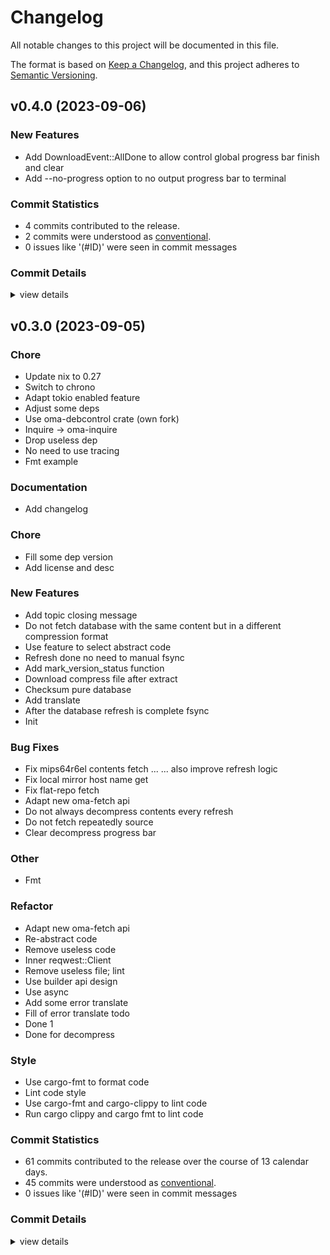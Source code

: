 # Changelog

All notable changes to this project will be documented in this file.

The format is based on [Keep a Changelog](https://keepachangelog.com/en/1.0.0/),
and this project adheres to [Semantic Versioning](https://semver.org/spec/v2.0.0.html).

## v0.4.0 (2023-09-06)

### New Features

 - <csr-id-a0750502605cabb6d7385f1cbc96edf639324cb5/> Add DownloadEvent::AllDone to allow control global progress bar finish and clear
 - <csr-id-13018326745688027422575eb5a364a050c4c691/> Add --no-progress option to no output progress bar to terminal

### Commit Statistics

<csr-read-only-do-not-edit/>

 - 4 commits contributed to the release.
 - 2 commits were understood as [conventional](https://www.conventionalcommits.org).
 - 0 issues like '(#ID)' were seen in commit messages

### Commit Details

<csr-read-only-do-not-edit/>

<details><summary>view details</summary>

 * **Uncategorized**
    - Release oma-topics v0.1.2, oma-refresh v0.4.0 ([`14edf42`](https://github.com/AOSC-Dev/oma/commit/14edf42022306405c9e4583b3445d3fd573a100e))
    - Release oma-fetch v0.3.0, safety bump 2 crates ([`0959dfb`](https://github.com/AOSC-Dev/oma/commit/0959dfb5414f46c96d7b7aa39c485bdc1d3862de))
    - Add DownloadEvent::AllDone to allow control global progress bar finish and clear ([`a075050`](https://github.com/AOSC-Dev/oma/commit/a0750502605cabb6d7385f1cbc96edf639324cb5))
    - Add --no-progress option to no output progress bar to terminal ([`1301832`](https://github.com/AOSC-Dev/oma/commit/13018326745688027422575eb5a364a050c4c691))
</details>

## v0.3.0 (2023-09-05)

<csr-id-11fd26ec2732fe5be0137601fe3388a1f9aaf014/>
<csr-id-adffcfbc7c19c8e559ba45f991cb4af55f1c8224/>
<csr-id-57003169329e01d60172d3531e7f3817bacf46da/>
<csr-id-922fb8aa093a6050c4fdc848f2e5fab369db6095/>
<csr-id-0f2613cb0419e58d10a6bf453d4e4417b02f6e4a/>
<csr-id-57fcaa531bc827a8661cf2a4f0f8a50c39289277/>
<csr-id-0e14c25a9f5ad34da79df93cd3e686e81323f320/>
<csr-id-0ca5be73a7ddb70e3a07b63ef21f2f873e420832/>
<csr-id-f875de43cb615ab3f620e5e1c6989b3f07c651be/>
<csr-id-9bb6e19a703bc76515a7fa70c19aaafef38c7d7b/>
<csr-id-1943b764ee60248d6c02f820e50cdc1e5d73716b/>
<csr-id-21864b9135312ce096ccfed57dc240fffd28fda1/>
<csr-id-2768dc5e3070661cc797121575c25ba88819d8a9/>
<csr-id-1a3d60e8665faf452a217a478bf0b1c7ce3e445b/>
<csr-id-336b02cd7f1e950d028724c11d2318bed0495ddc/>
<csr-id-b097de9165dc0f1a8d970b750c84d6f5fc8ead81/>
<csr-id-5622e3699691081f0de4466379c14bc539e69c11/>
<csr-id-20818083ca01c6209cd28d5279637d7e21422192/>
<csr-id-a3c910b6cf9ef432f2b93e38adb61fd6b021d819/>
<csr-id-88efbe1e674c3a3030144ad3b0690d1e2095cdaf/>
<csr-id-1e637a4c0b535d095c8f35229a8ce910c3a163a6/>
<csr-id-0e32ceead5727a79c2841c5d137fd32a8cd88753/>
<csr-id-65fa216e325fe96f964a31c47d500e3197c9a269/>
<csr-id-20ee30139b0da28db1d422d4605cbe3582a71e15/>
<csr-id-9de51fa2cf2993c10acfd05d3cda133e6140ac44/>
<csr-id-b8b68685187bf1740c91372b9aa73bb777e3d134/>
<csr-id-86d65eb054576ec4e2fea52d3722beb7dc8c0c32/>

### Chore

 - <csr-id-11fd26ec2732fe5be0137601fe3388a1f9aaf014/> Update nix to 0.27
 - <csr-id-adffcfbc7c19c8e559ba45f991cb4af55f1c8224/> Switch to chrono
 - <csr-id-57003169329e01d60172d3531e7f3817bacf46da/> Adapt tokio enabled feature
 - <csr-id-922fb8aa093a6050c4fdc848f2e5fab369db6095/> Adjust some deps
 - <csr-id-0f2613cb0419e58d10a6bf453d4e4417b02f6e4a/> Use oma-debcontrol crate (own fork)
 - <csr-id-57fcaa531bc827a8661cf2a4f0f8a50c39289277/> Inquire -> oma-inquire
 - <csr-id-0e14c25a9f5ad34da79df93cd3e686e81323f320/> Drop useless dep
 - <csr-id-0ca5be73a7ddb70e3a07b63ef21f2f873e420832/> No need to use tracing
 - <csr-id-f875de43cb615ab3f620e5e1c6989b3f07c651be/> Fmt example

### Documentation

 - <csr-id-54bc679fe098faceea2ed461f5da6178b34330f0/> Add changelog

### Chore

 - <csr-id-b8b68685187bf1740c91372b9aa73bb777e3d134/> Fill some dep version
 - <csr-id-86d65eb054576ec4e2fea52d3722beb7dc8c0c32/> Add license and desc

### New Features

 - <csr-id-9665cd4b3e50ca8fbe18c388bd3c75f6c4b81b2e/> Add topic closing message
 - <csr-id-94687df792f92c1b717c81ff31b8e803aa5fb125/> Do not fetch database with the same content but in a different compression format
 - <csr-id-69a17fe9bbc77374992e617a62db681bb7a1bca6/> Use feature to select abstract code
 - <csr-id-870fcaeeafdf83a4e2e54d07f81a59e38c05ec9b/> Refresh done no need to manual fsync
 - <csr-id-578b5e39890ec6a53b378c56201b0e179107f451/> Add mark_version_status function
 - <csr-id-67c9c44809f1ae091913d851fc2e8b18163eb037/> Download compress file after extract
 - <csr-id-df69c9714ffb218ba8963d39ef63bd5cedecf015/> Checksum pure database
 - <csr-id-bf04133b4335ac1de687634a393bf5f2685d9e5f/> Add translate
 - <csr-id-3ee53e62af52f374b32cbbf86e60a591547ca17a/> After the database refresh is complete fsync
 - <csr-id-5cedd38dc69b89403b8f13aa8b68a6360481991b/> Init

### Bug Fixes

 - <csr-id-7a41dbe55da4336620a5b3ea0606f2144bff0c50/> Fix mips64r6el contents fetch ...
   ... also improve refresh logic
 - <csr-id-66d3fd158891d2c061a3133b39bd179077c10d72/> Fix local mirror host name get
 - <csr-id-f4b96b0e5e5f944e74528b857402bb8e5de36030/> Fix flat-repo fetch
 - <csr-id-6ff39b47d20f24e194187e1c0a35f3f4f615d410/> Adapt new oma-fetch api
 - <csr-id-f86961d4ad183a69974186c7a9a8fd59d4e63d84/> Do not always decompress contents every refresh
 - <csr-id-5732aeab8067c66265b1f0c9893fc216a2a1c0a3/> Do not fetch repeatedly source
 - <csr-id-2f40bc8d2709ffc8d1cfec391ef5eab6a42c1dd5/> Clear decompress progress bar

### Other

 - <csr-id-9bb6e19a703bc76515a7fa70c19aaafef38c7d7b/> Fmt

### Refactor

 - <csr-id-1943b764ee60248d6c02f820e50cdc1e5d73716b/> Adapt new oma-fetch api
 - <csr-id-21864b9135312ce096ccfed57dc240fffd28fda1/> Re-abstract code
 - <csr-id-2768dc5e3070661cc797121575c25ba88819d8a9/> Remove useless code
 - <csr-id-1a3d60e8665faf452a217a478bf0b1c7ce3e445b/> Inner reqwest::Client
 - <csr-id-336b02cd7f1e950d028724c11d2318bed0495ddc/> Remove useless file; lint
 - <csr-id-b097de9165dc0f1a8d970b750c84d6f5fc8ead81/> Use builder api design
 - <csr-id-5622e3699691081f0de4466379c14bc539e69c11/> Use async
 - <csr-id-20818083ca01c6209cd28d5279637d7e21422192/> Add some error translate
 - <csr-id-a3c910b6cf9ef432f2b93e38adb61fd6b021d819/> Fill of error translate todo
 - <csr-id-88efbe1e674c3a3030144ad3b0690d1e2095cdaf/> Done 1
 - <csr-id-1e637a4c0b535d095c8f35229a8ce910c3a163a6/> Done for decompress

### Style

 - <csr-id-0e32ceead5727a79c2841c5d137fd32a8cd88753/> Use cargo-fmt to format code
 - <csr-id-65fa216e325fe96f964a31c47d500e3197c9a269/> Lint code style
 - <csr-id-20ee30139b0da28db1d422d4605cbe3582a71e15/> Use cargo-fmt and cargo-clippy to lint code
 - <csr-id-9de51fa2cf2993c10acfd05d3cda133e6140ac44/> Run cargo clippy and cargo fmt to lint code

### Commit Statistics

<csr-read-only-do-not-edit/>

 - 61 commits contributed to the release over the course of 13 calendar days.
 - 45 commits were understood as [conventional](https://www.conventionalcommits.org).
 - 0 issues like '(#ID)' were seen in commit messages

### Commit Details

<csr-read-only-do-not-edit/>

<details><summary>view details</summary>

 * **Uncategorized**
    - Fill some dep version ([`b8b6868`](https://github.com/AOSC-Dev/oma/commit/b8b68685187bf1740c91372b9aa73bb777e3d134))
    - Add license and desc ([`86d65eb`](https://github.com/AOSC-Dev/oma/commit/86d65eb054576ec4e2fea52d3722beb7dc8c0c32))
    - Add changelog ([`54bc679`](https://github.com/AOSC-Dev/oma/commit/54bc679fe098faceea2ed461f5da6178b34330f0))
    - Release oma-console v0.1.2, oma-topics v0.1.1, oma-refresh v0.3.0 ([`5f4e6d8`](https://github.com/AOSC-Dev/oma/commit/5f4e6d8262f42724c8f796fc0b6c560a39d3fd5f))
    - Add topic closing message ([`9665cd4`](https://github.com/AOSC-Dev/oma/commit/9665cd4b3e50ca8fbe18c388bd3c75f6c4b81b2e))
    - Release oma-fetch v0.2.0, safety bump 2 crates ([`3d643f9`](https://github.com/AOSC-Dev/oma/commit/3d643f98588d93c60a094808b794624e78d464b7))
    - Adapt new oma-fetch api ([`1943b76`](https://github.com/AOSC-Dev/oma/commit/1943b764ee60248d6c02f820e50cdc1e5d73716b))
    - Bump oma-utils v0.1.5 ([`f671881`](https://github.com/AOSC-Dev/oma/commit/f67188176dfaa546bcfec4512c00509a60c86f98))
    - Fix mips64r6el contents fetch ... ([`7a41dbe`](https://github.com/AOSC-Dev/oma/commit/7a41dbe55da4336620a5b3ea0606f2144bff0c50))
    - Use cargo-fmt to format code ([`0e32cee`](https://github.com/AOSC-Dev/oma/commit/0e32ceead5727a79c2841c5d137fd32a8cd88753))
    - Lint code style ([`65fa216`](https://github.com/AOSC-Dev/oma/commit/65fa216e325fe96f964a31c47d500e3197c9a269))
    - Do not fetch database with the same content but in a different compression format ([`94687df`](https://github.com/AOSC-Dev/oma/commit/94687df792f92c1b717c81ff31b8e803aa5fb125))
    - Update nix to 0.27 ([`11fd26e`](https://github.com/AOSC-Dev/oma/commit/11fd26ec2732fe5be0137601fe3388a1f9aaf014))
    - Use cargo-fmt and cargo-clippy to lint code ([`20ee301`](https://github.com/AOSC-Dev/oma/commit/20ee30139b0da28db1d422d4605cbe3582a71e15))
    - Feat(oma-refresh: improve date parse error handle ([`ac889c4`](https://github.com/AOSC-Dev/oma/commit/ac889c4e4e5b0f71b5e5b439f68bc3bffcc5ebd4))
    - Switch to chrono ([`adffcfb`](https://github.com/AOSC-Dev/oma/commit/adffcfbc7c19c8e559ba45f991cb4af55f1c8224))
    - Adapt tokio enabled feature ([`5700316`](https://github.com/AOSC-Dev/oma/commit/57003169329e01d60172d3531e7f3817bacf46da))
    - Adjust some deps ([`922fb8a`](https://github.com/AOSC-Dev/oma/commit/922fb8aa093a6050c4fdc848f2e5fab369db6095))
    - Bump oma-console v0.1.1, oma-fetch v0.1.2, oma-utils v0.1.4, oma-pm v0.2.1 ([`64f5d1b`](https://github.com/AOSC-Dev/oma/commit/64f5d1bf4f93b7b3b1f5a00134e232409458e5e3))
    - Fix local mirror host name get ([`66d3fd1`](https://github.com/AOSC-Dev/oma/commit/66d3fd158891d2c061a3133b39bd179077c10d72))
    - Bump oma-utils v0.1.3 ([`206806f`](https://github.com/AOSC-Dev/oma/commit/206806f036ed7f127955c14499c742c7864848f9))
    - Bump oma-utils v0.1.2 ([`27954dc`](https://github.com/AOSC-Dev/oma/commit/27954dc8346d57431f4d4f4cbf695841027eb440))
    - Use feature to select abstract code ([`69a17fe`](https://github.com/AOSC-Dev/oma/commit/69a17fe9bbc77374992e617a62db681bb7a1bca6))
    - Refresh done no need to manual fsync ([`870fcae`](https://github.com/AOSC-Dev/oma/commit/870fcaeeafdf83a4e2e54d07f81a59e38c05ec9b))
    - Use oma-debcontrol crate (own fork) ([`0f2613c`](https://github.com/AOSC-Dev/oma/commit/0f2613cb0419e58d10a6bf453d4e4417b02f6e4a))
    - Fmt ([`9bb6e19`](https://github.com/AOSC-Dev/oma/commit/9bb6e19a703bc76515a7fa70c19aaafef38c7d7b))
    - Release oma-console v0.1.0 ([`aaf51bc`](https://github.com/AOSC-Dev/oma/commit/aaf51bc802b8e2c464c68c47efb6ffa6c0f075c2))
    - Re-abstract code ([`21864b9`](https://github.com/AOSC-Dev/oma/commit/21864b9135312ce096ccfed57dc240fffd28fda1))
    - Fix flat-repo fetch ([`f4b96b0`](https://github.com/AOSC-Dev/oma/commit/f4b96b0e5e5f944e74528b857402bb8e5de36030))
    - Add mark_version_status function ([`578b5e3`](https://github.com/AOSC-Dev/oma/commit/578b5e39890ec6a53b378c56201b0e179107f451))
    - Remove useless code ([`2768dc5`](https://github.com/AOSC-Dev/oma/commit/2768dc5e3070661cc797121575c25ba88819d8a9))
    - Inner reqwest::Client ([`1a3d60e`](https://github.com/AOSC-Dev/oma/commit/1a3d60e8665faf452a217a478bf0b1c7ce3e445b))
    - Inquire -> oma-inquire ([`57fcaa5`](https://github.com/AOSC-Dev/oma/commit/57fcaa531bc827a8661cf2a4f0f8a50c39289277))
    - Drop useless dep ([`0e14c25`](https://github.com/AOSC-Dev/oma/commit/0e14c25a9f5ad34da79df93cd3e686e81323f320))
    - Remove useless file; lint ([`336b02c`](https://github.com/AOSC-Dev/oma/commit/336b02cd7f1e950d028724c11d2318bed0495ddc))
    - Download compress file after extract ([`67c9c44`](https://github.com/AOSC-Dev/oma/commit/67c9c44809f1ae091913d851fc2e8b18163eb037))
    - Checksum pure database ([`df69c97`](https://github.com/AOSC-Dev/oma/commit/df69c9714ffb218ba8963d39ef63bd5cedecf015))
    - Use builder api design ([`b097de9`](https://github.com/AOSC-Dev/oma/commit/b097de9165dc0f1a8d970b750c84d6f5fc8ead81))
    - Use async ([`5622e36`](https://github.com/AOSC-Dev/oma/commit/5622e3699691081f0de4466379c14bc539e69c11))
    - Add some error translate ([`2081808`](https://github.com/AOSC-Dev/oma/commit/20818083ca01c6209cd28d5279637d7e21422192))
    - Fill of error translate todo ([`a3c910b`](https://github.com/AOSC-Dev/oma/commit/a3c910b6cf9ef432f2b93e38adb61fd6b021d819))
    - Cargo fmt ([`b0f6954`](https://github.com/AOSC-Dev/oma/commit/b0f69541f4d8baa5abb92d1db2e73fe6dc4c71f5))
    - No need to use tracing ([`0ca5be7`](https://github.com/AOSC-Dev/oma/commit/0ca5be73a7ddb70e3a07b63ef21f2f873e420832))
    - Adapt new oma-fetch api ([`6ff39b4`](https://github.com/AOSC-Dev/oma/commit/6ff39b47d20f24e194187e1c0a35f3f4f615d410))
    - Add translate ([`bf04133`](https://github.com/AOSC-Dev/oma/commit/bf04133b4335ac1de687634a393bf5f2685d9e5f))
    - After the database refresh is complete fsync ([`3ee53e6`](https://github.com/AOSC-Dev/oma/commit/3ee53e62af52f374b32cbbf86e60a591547ca17a))
    - Do not always decompress contents every refresh ([`f86961d`](https://github.com/AOSC-Dev/oma/commit/f86961d4ad183a69974186c7a9a8fd59d4e63d84))
    - Do not fetch repeatedly source ([`5732aea`](https://github.com/AOSC-Dev/oma/commit/5732aeab8067c66265b1f0c9893fc216a2a1c0a3))
    - Run cargo clippy and cargo fmt to lint code ([`9de51fa`](https://github.com/AOSC-Dev/oma/commit/9de51fa2cf2993c10acfd05d3cda133e6140ac44))
    - Fmt example ([`f875de4`](https://github.com/AOSC-Dev/oma/commit/f875de43cb615ab3f620e5e1c6989b3f07c651be))
    - Clear decompress progress bar ([`2f40bc8`](https://github.com/AOSC-Dev/oma/commit/2f40bc8d2709ffc8d1cfec391ef5eab6a42c1dd5))
    - Done 1 ([`88efbe1`](https://github.com/AOSC-Dev/oma/commit/88efbe1e674c3a3030144ad3b0690d1e2095cdaf))
    - Done for decompress ([`1e637a4`](https://github.com/AOSC-Dev/oma/commit/1e637a4c0b535d095c8f35229a8ce910c3a163a6))
    - 7 ([`211c9f0`](https://github.com/AOSC-Dev/oma/commit/211c9f036108f74e0c331e6228e54482350ebeb9))
    - 6 ([`9b195b0`](https://github.com/AOSC-Dev/oma/commit/9b195b04f2f7e224f096aa6c04aaba56c55b1698))
    - 5 ([`7c5a418`](https://github.com/AOSC-Dev/oma/commit/7c5a418058df9cc95d556323abaed84e34156116))
    - Some changes(4) ([`6450e2d`](https://github.com/AOSC-Dev/oma/commit/6450e2d2a7588d958be39cbecb375872422277f2))
    - Some changes(3) ([`80ea9eb`](https://github.com/AOSC-Dev/oma/commit/80ea9ebb86e4f88ea3a1d283f2686d1d38c2c73c))
    - Some changes(2) ([`12407e3`](https://github.com/AOSC-Dev/oma/commit/12407e3c9bf79f1b47a8b3a942f1979a771d72f1))
    - Some change ([`5d16784`](https://github.com/AOSC-Dev/oma/commit/5d16784215b2c47059c335e5f03c94ffaaf63693))
    - Init ([`5cedd38`](https://github.com/AOSC-Dev/oma/commit/5cedd38dc69b89403b8f13aa8b68a6360481991b))
</details>

